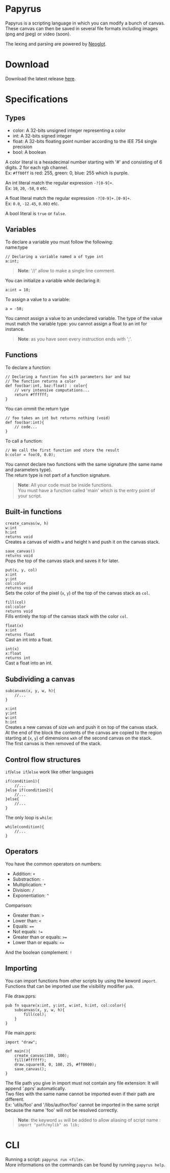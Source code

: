 # Papyrus

Papyrus is a scripting language in which you can modify a bunch of canvas. These canvas can then be saved in several file formats including images (png and jpeg) or video (soon).

The lexing and parsing are powered by [Neoglot](https://github.com/Mkdirs/neoglot-lib).

# Download

Download the latest release [here](https://github.com/Mkdirs/papyrus/releases/latest).

# Specifications

## Types

* color:    A 32-bits unsigned integer representing a color
* int:      A 32-bits signed integer
* float:    A 32-bits floating point number according to the IEE 754 single precision
* bool:     A boolean

A color literal is a hexadecimal number starting with '#' and consisting of 6 digits. 2 for each rgb channel.
\
Ex: `#ff00ff` is red: 255, green: 0, blue: 255 which is purple.

An int literal match the regular expression `-?[0-9]+`.\
Ex: `10`, `20`, `-58`, `0` etc.

A float literal match the regular expression `-?[0-9]+.[0-9]+`.\
Ex: `0.0`, `-12.45`, `0.003` etc.

A bool literal is `true` or `false`.

## Variables

To declare a variable you must follow the following:\
name:type
```
// Declaring a variable named a of type int
a:int;
```

> **Note**: '//' allow to make a single line comment.

You can initialize a variable while declaring it:
```
a:int = 10;
```

To assign a value to a variable:
```
a = -58;
```

You cannot assign a value to an undeclared variable. The type of the value must match the variable type: you cannot assign a float to an int for instance.

> **Note**: as you have seen every instruction ends with ';'.

## Functions

To declare a function:
```
// Declaring a function foo with parameters bar and baz
// The function returns a color
def foo(bar:int, baz:float) : color{
    // very intensive computations...
    return #ffffff;
}
```

You can ommit the return type
```
// foo takes an int but returns nothing (void)
def foo(bar:int){
    // code...
}
```

To call a function:
```
// We call the first function and store the result
b:color = foo(0, 0.0);
```

You cannot declare two functions with the same signature (the same name and parameters type).\
The return type is not part of a function signature.

> **Note**: All your code must be inside functions.\
You must have a function called 'main' which is the entry point of your script.


## Built-in functions

`create_canvas(w, h)`\
`w:int`\
`h:int`\
`returns void`\
Creates a canvas of width `w` and height `h` and push it on the canvas stack.

`save_canvas()`\
`returns void`\
Pops the top of the canvas stack and saves it for later.

`put(x, y, col)`\
`x:int`\
`y:int`\
`col:color`\
`returns void`\
Sets the color of the pixel (`x`, `y`) of the top of the canvas stack as `col`.

`fill(col)`\
`col:color`\
`returns void`\
Fills entirely the top of the canvas stack with the color `col`.

`float(x)`\
`x:int`\
`returns float`\
Cast an int into a float.

`int(x)`\
`x:float`\
`returns int`\
Cast a float into an int.

## Subdividing a canvas

```
subcanvas(x, y, w, h){
    //...
}
```
`x:int`\
`y:int`\
`w:int`\
`h:int`\
Creates a new canvas of size `w`x`h` and push it on top of the canvas stack.\
At the end of the block the contents of the canvas are copied to the region starting at (`x`, `y`) of dimensions `w`x`h` of the second canvas on the stack.\
The first canvas is then removed of the stack.


## Control flow structures

`if`/`else if`/`else` work like other languages
```
if(condition1){
    //...
}else if(condition2){
    //...
}else{
    //...
}
```

The only loop is `while`:
```
while(condition){
    //...
}
```

## Operators

You have the common operators on numbers:
* Addition: `+`
* Substraction: `-`
* Multiplication: `*`
* Division: `/`
* Exponentiation: `^`

Comparison:
* Greater than: `>`
* Lower than: `<`
* Equals: `==`
* Not equals: `!=`
* Greater than or equals: `>=`
* Lower than or equals: `<=`

And the boolean complement: `!`

## Importing

You can import functions from other scripts by using the keword `import`.\
Functions that can be imported use the visibility modifier `pub`.

File draw.pprs:
```
pub fn square(x:int, y:int, w:int, h:int, col:color){
    subcanvas(x, y, w, h){
        fill(col);
    }
}
```

File main.pprs:
```
import "draw";

def main(){
    create_canvas(100, 100);
    fill(#ffffff);
    draw.square(0, 0, 100, 25, #ff0000);
    save_canvas();
}
```

The file path you give in import must not contain any file extension: It will append '.pprs' automatically.\
Two files with the same name cannot be imported even if their path are different.\
Ex: 'utils/foo' and '/libs/author/foo' cannot be imported in the same script because the name 'foo' will not be resolved correctly.

> **Note**: the keyword `as` will be added to allow aliasing of script name : `import "path/mylib" as lib;`

# CLI

Running a script: `papyrus run <file>`.\
More informations on the commands can be found by running `papyrus help`.